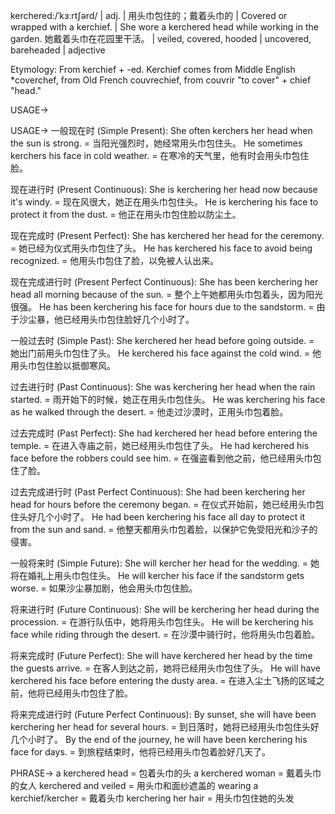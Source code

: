 kerchered:/ˈkɜːrtʃərd/ | adj. | 用头巾包住的；戴着头巾的 | Covered or wrapped with a kerchief. |  She wore a kerchered head while working in the garden.  她戴着头巾在花园里干活。 |  veiled, covered, hooded | uncovered, bareheaded | adjective

Etymology: From kerchief + -ed. Kerchief comes from Middle English *coverchef, from Old French couvrechief, from couvrir "to cover" + chief "head."

USAGE->

USAGE->
一般现在时 (Simple Present):
She often kerchers her head when the sun is strong. = 当阳光强烈时，她经常用头巾包住头。
He sometimes kerchers his face in cold weather. = 在寒冷的天气里，他有时会用头巾包住脸。

现在进行时 (Present Continuous):
She is kerchering her head now because it's windy. = 现在风很大，她正在用头巾包住头。
He is kerchering his face to protect it from the dust. = 他正在用头巾包住脸以防尘土。

现在完成时 (Present Perfect):
She has kerchered her head for the ceremony. = 她已经为仪式用头巾包住了头。
He has kerchered his face to avoid being recognized. = 他用头巾包住了脸，以免被人认出来。

现在完成进行时 (Present Perfect Continuous):
She has been kerchering her head all morning because of the sun. = 整个上午她都用头巾包着头，因为阳光很强。
He has been kerchering his face for hours due to the sandstorm. = 由于沙尘暴，他已经用头巾包住脸好几个小时了。


一般过去时 (Simple Past):
She kerchered her head before going outside. = 她出门前用头巾包住了头。
He kerchered his face against the cold wind. = 他用头巾包住脸以抵御寒风。

过去进行时 (Past Continuous):
She was kerchering her head when the rain started. = 雨开始下的时候，她正在用头巾包住头。
He was kerchering his face as he walked through the desert. = 他走过沙漠时，正用头巾包着脸。

过去完成时 (Past Perfect):
She had kerchered her head before entering the temple. = 在进入寺庙之前，她已经用头巾包住了头。
He had kerchered his face before the robbers could see him. = 在强盗看到他之前，他已经用头巾包住了脸。

过去完成进行时 (Past Perfect Continuous):
She had been kerchering her head for hours before the ceremony began. = 在仪式开始前，她已经用头巾包住头好几个小时了。
He had been kerchering his face all day to protect it from the sun and sand. = 他整天都用头巾包着脸，以保护它免受阳光和沙子的侵害。

一般将来时 (Simple Future):
She will kercher her head for the wedding. = 她将在婚礼上用头巾包住头。
He will kercher his face if the sandstorm gets worse. = 如果沙尘暴加剧，他会用头巾包住脸。

将来进行时 (Future Continuous):
She will be kerchering her head during the procession. = 在游行队伍中，她将用头巾包住头。
He will be kerchering his face while riding through the desert. = 在沙漠中骑行时，他将用头巾包着脸。

将来完成时 (Future Perfect):
She will have kerchered her head by the time the guests arrive. = 在客人到达之前，她将已经用头巾包住了头。
He will have kerchered his face before entering the dusty area. = 在进入尘土飞扬的区域之前，他将已经用头巾包住了脸。

将来完成进行时 (Future Perfect Continuous):
By sunset, she will have been kerchering her head for several hours. = 到日落时，她将已经用头巾包住头好几个小时了。
By the end of the journey, he will have been kerchering his face for days. = 到旅程结束时，他将已经用头巾包着脸好几天了。


PHRASE->
a kerchered head = 包着头巾的头
a kerchered woman = 戴着头巾的女人
kerchered and veiled = 用头巾和面纱遮盖的
wearing a kerchief/kercher = 戴着头巾
kerchering her hair = 用头巾包住她的头发